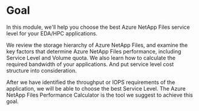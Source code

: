 # Goal

In this module, we'll help you choose the best Azure NetApp Files service level for your EDA/HPC applications.

We review the storage hierarchy of Azure NetApp Files, and examine the key factors that determine Azure NetApp Files performance, including Service Level and Volume quota. We also learn how to calculate the required bandwidth of your applications. And put service level cost structure into consideration.

After we have identified the throughput or IOPS requirements of the application, we will be able to choose the best Service Level. The Azure NetApp Files Performance Calculator is the tool we suggest to achieve this goal.
